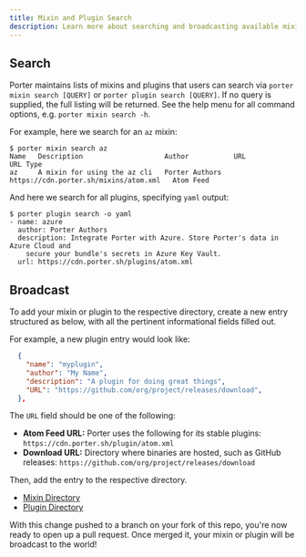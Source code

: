 ```yaml
---
title: Mixin and Plugin Search
description: Learn more about searching and broadcasting available mixins and plugins for Porter
---
```


## Search

Porter maintains lists of mixins and plugins that users can search via
`porter mixin search [QUERY]` or `porter plugin search [QUERY]`.
If no query is supplied, the full listing will be returned.  See the
help menu for all command options, e.g. `porter mixin search -h`.

For example, here we search for an `az` mixin:

```console
$ porter mixin search az
Name   Description                    Author           URL                                     URL Type
az     A mixin for using the az cli   Porter Authors   https://cdn.porter.sh/mixins/atom.xml   Atom Feed
```

And here we search for all plugins, specifying `yaml` output:

```console
$ porter plugin search -o yaml
- name: azure
  author: Porter Authors
  description: Integrate Porter with Azure. Store Porter's data in Azure Cloud and
    secure your bundle's secrets in Azure Key Vault.
  url: https://cdn.porter.sh/plugins/atom.xml
```

## Broadcast

To add your mixin or plugin to the respective directory, create a new entry
structured as below, with all the pertinent informational fields filled out.

For example, a new plugin entry would look like:

```json
  {
    "name": "myplugin",
    "author": "My Name",
    "description": "A plugin for doing great things",
    "URL": "https://github.com/org/project/releases/download",
  },
```

The `URL` field should be one of the following:

* **Atom Feed URL:** Porter uses the following for its stable plugins: `https://cdn.porter.sh/plugin/atom.xml`
* **Download URL:** Directory where binaries are hosted, such as GitHub releases: `https://github.com/org/project/releases/download`

Then, add the entry to the respective directory.

* [Mixin Directory](https://github.com/deislabs/porter/blob/master/pkg/mixins/directory/index.json)
* [Plugin Directory](https://github.com/deislabs/porter/blob/master/pkg/plugins/directory/index.json)

With this change pushed to a branch on your fork of this repo, you're
now ready to open up a pull request.  Once merged it, your mixin or plugin
will be broadcast to the world!

